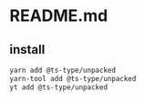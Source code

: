 # README.md

    

## install

```bash
yarn add @ts-type/unpacked
yarn-tool add @ts-type/unpacked
yt add @ts-type/unpacked
```

